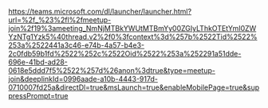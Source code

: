 https://teams.microsoft.com/dl/launcher/launcher.html?url=%2f_%23%2fl%2fmeetup-join%2f19%3ameeting_NmNjMTBkYWUtMTBmYy00ZGIyLThkOTEtYmI0ZWYzNTg1Yzk5%40thread.v2%2f0%3fcontext%3d%257b%2522Tid%2522%253a%2522441a3c46-e74b-4a57-b4e3-2c0fdb59b1fd%2522%252c%2522Oid%2522%253a%252291a51dde-696e-41bd-ad28-0618e5ddd7f5%2522%257d%26anon%3dtrue&type=meetup-join&deeplinkId=0996aade-a10b-4443-917d-0710007fd25a&directDl=true&msLaunch=true&enableMobilePage=true&suppressPrompt=true
